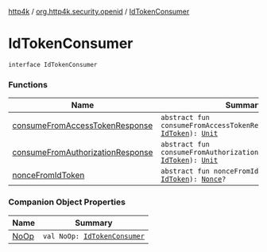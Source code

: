 [http4k](../../index.md) / [org.http4k.security.openid](../index.md) / [IdTokenConsumer](./index.md)

# IdTokenConsumer

`interface IdTokenConsumer`

### Functions

| Name | Summary |
|---|---|
| [consumeFromAccessTokenResponse](consume-from-access-token-response.md) | `abstract fun consumeFromAccessTokenResponse(idToken: `[`IdToken`](../-id-token/index.md)`): `[`Unit`](https://kotlinlang.org/api/latest/jvm/stdlib/kotlin/-unit/index.html) |
| [consumeFromAuthorizationResponse](consume-from-authorization-response.md) | `abstract fun consumeFromAuthorizationResponse(idToken: `[`IdToken`](../-id-token/index.md)`): `[`Unit`](https://kotlinlang.org/api/latest/jvm/stdlib/kotlin/-unit/index.html) |
| [nonceFromIdToken](nonce-from-id-token.md) | `abstract fun nonceFromIdToken(idToken: `[`IdToken`](../-id-token/index.md)`): `[`Nonce`](../-nonce/index.md)`?` |

### Companion Object Properties

| Name | Summary |
|---|---|
| [NoOp](-no-op.md) | `val NoOp: `[`IdTokenConsumer`](./index.md) |
